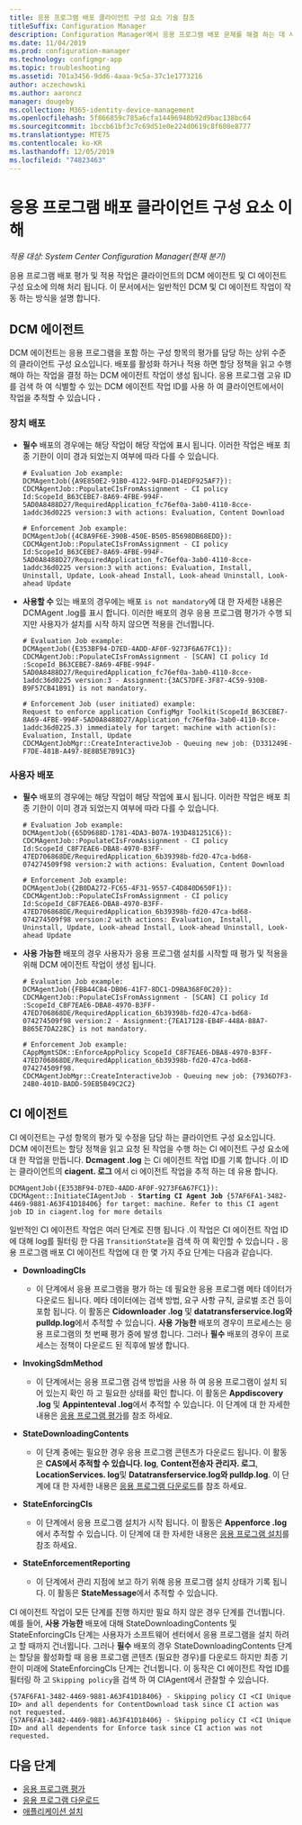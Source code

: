 ```yaml
---
title: 응용 프로그램 배포 클라이언트 구성 요소 기술 참조
titleSuffix: Configuration Manager
description: Configuration Manager에서 응용 프로그램 배포 문제를 해결 하는 데 사용 되는 클라이언트 구성 요소입니다.
ms.date: 11/04/2019
ms.prod: configuration-manager
ms.technology: configmgr-app
ms.topic: troubleshooting
ms.assetid: 701a3456-9dd6-4aaa-9c5a-37c1e1773216
author: aczechowski
ms.author: aaroncz
manager: dougeby
ms.collection: M365-identity-device-management
ms.openlocfilehash: 5f866859c785a6cfa14496948b92d9bac138bc64
ms.sourcegitcommit: 1bccb61bf3c7c69d51e0e224d0619c8f608e8777
ms.translationtype: MTE75
ms.contentlocale: ko-KR
ms.lasthandoff: 12/05/2019
ms.locfileid: "74823463"
---
```

# <a name="understanding-application-deployment-client-components"></a>응용 프로그램 배포 클라이언트 구성 요소 이해

*적용 대상: System Center Configuration Manager(현재 분기)*

응용 프로그램 배포 평가 및 적용 작업은 클라이언트의 DCM 에이전트 및 CI 에이전트 구성 요소에 의해 처리 됩니다. 이 문서에서는 일반적인 DCM 및 CI 에이전트 작업이 작동 하는 방식을 설명 합니다.

## <a name="dcm-agent"></a>DCM 에이전트

DCM 에이전트는 응용 프로그램을 포함 하는 구성 항목의 평가를 담당 하는 상위 수준의 클라이언트 구성 요소입니다. 배포를 활성화 하거나 적용 하면 할당 정책을 읽고 수행 해야 하는 작업을 결정 하는 DCM 에이전트 작업이 생성 됩니다. 응용 프로그램 고유 ID를 검색 하 여 식별할 수 있는 DCM 에이전트 작업 ID를 사용 하 여 클라이언트에서이 작업을 추적할 수 있습니다 **.**

### <a name="device-deployments"></a>장치 배포

- **필수** 배포의 경우에는 해당 작업이 해당 작업에 표시 됩니다. 이러한 작업은 배포 최종 기한이 이미 경과 되었는지 여부에 따라 다를 수 있습니다.

    ```text
    # Evaluation Job example:
    DCMAgentJob({A9E850E2-91B0-4122-94FD-D14EDF925AF7}): CDCMAgentJob::PopulateCIsFromAssignment - CI policy Id:ScopeId_B63CEBE7-8A69-4FBE-994F-5AD0A8488D27/RequiredApplication_fc76ef0a-3ab0-4110-8cce-1addc36d0225 version:3 with actions: Evaluation, Content Download

    # Enforcement Job example:
    DCMAgentJob({4C8A9F6E-390B-450E-B505-B5698DB68EDD}): CDCMAgentJob::PopulateCIsFromAssignment - CI policy Id:ScopeId_B63CEBE7-8A69-4FBE-994F-5AD0A8488D27/RequiredApplication_fc76ef0a-3ab0-4110-8cce-1addc36d0225 version:3 with actions: Evaluation, Install, Uninstall, Update, Look-ahead Install, Look-ahead Uninstall, Look-ahead Update
    ```

- **사용할 수** 있는 배포의 경우에는 배포 `is not mandatory`에 대 한 자세한 내용은 DCMAgent .log를 표시 합니다. 이러한 배포의 경우 응용 프로그램 평가가 수행 되지만 사용자가 설치를 시작 하지 않으면 적용을 건너뜁니다.

    ```text
    # Evaluation Job example:
    DCMAgentJob({E353BF94-D7ED-4ADD-AF0F-9273F6A67FC1}): CDCMAgentJob::PopulateCIsFromAssignment - [SCAN] CI policy Id :ScopeId_B63CEBE7-8A69-4FBE-994F-5AD0A8488D27/RequiredApplication_fc76ef0a-3ab0-4110-8cce-1addc36d0225 version:3 - Assignment:{3AC57DFE-3F87-4C59-930B-B9F57CB41B91} is not mandatory.

    # Enforcement Job (user initiated) example:
    Request to enforce application ConfigMgr Toolkit(ScopeId_B63CEBE7-8A69-4FBE-994F-5AD0A8488D27/Application_fc76ef0a-3ab0-4110-8cce-1addc36d0225.3) immediately for target: machine with action(s): Evaluation, Install, Update
    CDCMAgentJobMgr::CreateInteractiveJob - Queuing new job: {D331249E-F7DE-481B-A497-8E8B5E7B91C3}

    ```

### <a name="user-deployments"></a>사용자 배포

- **필수** 배포의 경우에는 해당 작업이 해당 작업에 표시 됩니다. 이러한 작업은 배포 최종 기한이 이미 경과 되었는지 여부에 따라 다를 수 있습니다.

    ```text
    # Evaluation Job example:
    DCMAgentJob({65D9688D-1781-4DA3-B07A-193D481251C6}): CDCMAgentJob::PopulateCIsFromAssignment - CI policy Id:ScopeId_C8F7EAE6-DBA8-4970-B3FF-47ED706868DE/RequiredApplication_6b39398b-fd20-47ca-bd68-074274509f98 version:2 with actions: Evaluation, Content Download

    # Enforcement Job example:
    DCMAgentJob({2B0DA272-FC65-4F31-9557-C4D840D650F1}): CDCMAgentJob::PopulateCIsFromAssignment - CI policy Id:ScopeId_C8F7EAE6-DBA8-4970-B3FF-47ED706868DE/RequiredApplication_6b39398b-fd20-47ca-bd68-074274509f98 version:2 with actions: Evaluation, Install, Uninstall, Update, Look-ahead Install, Look-ahead Uninstall, Look-ahead Update
    ```

- **사용 가능한** 배포의 경우 사용자가 응용 프로그램 설치를 시작할 때 평가 및 적용을 위해 DCM 에이전트 작업이 생성 됩니다.

    ```text
    # Evaluation Job example:
    DCMAgentJob({FBB44C84-DB06-41F7-8DC1-D9BA368F0C20}): CDCMAgentJob::PopulateCIsFromAssignment - [SCAN] CI policy Id :ScopeId_C8F7EAE6-DBA8-4970-B3FF-47ED706868DE/RequiredApplication_6b39398b-fd20-47ca-bd68-074274509f98 version:2 - Assignment:{7EA17128-EB4F-448A-88A7-B865E7DA228C} is not mandatory.

    # Enforcement Job example:
    CAppMgmtSDK::EnforceAppPolicy ScopeId_C8F7EAE6-DBA8-4970-B3FF-47ED706868DE/RequiredApplication_6b39398b-fd20-47ca-bd68-074274509f98.
    CDCMAgentJobMgr::CreateInteractiveJob - Queuing new job: {7936D7F3-24B0-401D-BADD-59EB5B49C2C2}
    ```

## <a name="ci-agent"></a>CI 에이전트

CI 에이전트는 구성 항목의 평가 및 수정을 담당 하는 클라이언트 구성 요소입니다. DCM 에이전트는 할당 정책을 읽고 요청 된 작업을 수행 하는 CI 에이전트 구성 요소에 대 한 작업을 만듭니다. **Dcmagent .log** 는 Ci 에이전트 작업 ID를 기록 합니다 .이 ID는 클라이언트의 **ciagent. 로그** 에서 ci 에이전트 작업을 추적 하는 데 유용 합니다.

<pre><code class="lang-text">DCMAgentJob({E353BF94-D7ED-4ADD-AF0F-9273F6A67FC1}): CDCMAgent::InitiateCIAgentJob - <b>Starting CI Agent Job</b> {57AF6FA1-3482-4469-9881-A63F41D18406} for target: machine. Refer to this CI agent job ID in ciagent.log for more details
</code></pre>

일반적인 CI 에이전트 작업은 여러 단계로 진행 됩니다 .이 작업은 CI 에이전트 작업 ID에 대해 log를 필터링 한 다음 `TransitionState`을 검색 하 여 확인할 수 있습니다 **.** 응용 프로그램 배포 CI 에이전트 작업에 대 한 몇 가지 주요 단계는 다음과 같습니다.

- **DownloadingCIs**
  - 이 단계에서 응용 프로그램을 평가 하는 데 필요한 응용 프로그램 메타 데이터가 다운로드 됩니다. 메타 데이터에는 검색 방법, 요구 사항 규칙, 글로벌 조건 등이 포함 됩니다. 이 활동은 **Cidownloader .log** 및 **datatransferservice.log와 pulldp.log**에서 추적할 수 있습니다. **사용 가능한** 배포의 경우이 프로세스는 응용 프로그램의 첫 번째 평가 중에 발생 합니다. 그러나 **필수** 배포의 경우이 프로세스는 정책이 다운로드 된 직후에 발생 합니다.

- **InvokingSdmMethod**
  - 이 단계에서는 응용 프로그램 검색 방법을 사용 하 여 응용 프로그램이 설치 되어 있는지 확인 하 고 필요한 상태를 확인 합니다. 이 활동은 **Appdiscovery .log** 및 **Appintenteval .log**에서 추적할 수 있습니다. 이 단계에 대 한 자세한 내용은 [응용 프로그램 평가](/sccm/apps/understand/deployment-evaluation-technical-reference)를 참조 하세요.

- **StateDownloadingContents**
  - 이 단계 중에는 필요한 경우 응용 프로그램 콘텐츠가 다운로드 됩니다. 이 활동은 **CAS에서 추적할 수 있습니다. log**, **Content전송자 관리자. 로그**, **LocationServices. log**및 **Datatransferservice.log와 pulldp.log**. 이 단계에 대 한 자세한 내용은 [응용 프로그램 다운로드](/sccm/apps/understand/deployment-download-technical-reference)를 참조 하세요.

- **StateEnforcingCIs**
  - 이 단계에서 응용 프로그램 설치가 시작 됩니다. 이 활동은 **Appenforce .log**에서 추적할 수 있습니다. 이 단계에 대 한 자세한 내용은 [응용 프로그램 설치](/sccm/apps/understand/deployment-install-technical-reference)를 참조 하세요.

- **StateEnforcementReporting**
  - 이 단계에서 관리 지점에 보고 하기 위해 응용 프로그램 설치 상태가 기록 됩니다. 이 활동은 **StateMessage**에서 추적할 수 있습니다.

CI 에이전트 작업이 모든 단계를 진행 하지만 필요 하지 않은 경우 단계를 건너뜁니다. 예를 들어, **사용 가능한** 배포에 대해 StateDownloadingContents 및 StateEnforcingCIs 단계는 사용자가 소프트웨어 센터에서 응용 프로그램을 설치 하려고 할 때까지 건너뜁니다. 그러나 **필수** 배포의 경우 StateDownloadingContents 단계는 할당을 활성화할 때 응용 프로그램 콘텐츠 (필요한 경우)를 다운로드 하지만 최종 기한이 미래에 StateEnforcingCIs 단계는 건너뜁니다. 이 동작은 CI 에이전트 작업 ID를 필터링 하 고 `Skipping policy`을 검색 하 여 CIAgent에서 관찰할 수 있습니다.

```text
{57AF6FA1-3482-4469-9881-A63F41D18406} - Skipping policy CI <CI Unique ID> and all dependents for ContentDownload task since CI action was not requested.
{57AF6FA1-3482-4469-9881-A63F41D18406} - Skipping policy CI <CI Unique ID> and all dependents for Enforce task since CI action was not requested.
```

## <a name="next-steps"></a>다음 단계

- [응용 프로그램 평가](/sccm/apps/understand/deployment-evaluation-technical-reference)
- [응용 프로그램 다운로드](/sccm/apps/understand/deployment-download-technical-reference)
- [애플리케이션 설치](/sccm/apps/understand/deployment-install-technical-reference)

